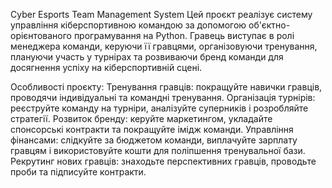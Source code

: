 Cyber Esports Team Management System
Цей проєкт реалізує систему управління кіберспортивною командою за допомогою об'єктно-орієнтованого програмування на Python. Гравець виступає в ролі менеджера команди, керуючи її гравцями, організовуючи тренування, плануючи участь у турнірах та розвиваючи бренд команди для досягнення успіху на кіберспортивній сцені.

Особливості проєкту:
Тренування гравців: покращуйте навички гравців, проводячи індивідуальні та командні тренування.
Організація турнірів: реєструйте команду на турніри, аналізуйте суперників і розробляйте стратегії.
Розвиток бренду: керуйте маркетингом, укладайте спонсорські контракти та покращуйте імідж команди.
Управління фінансами: слідкуйте за бюджетом команди, виплачуйте зарплату гравцям і використовуйте кошти для поліпшення тренувальної бази.
Рекрутинг нових гравців: знаходьте перспективних гравців, проводьте проби та підписуйте контракти.